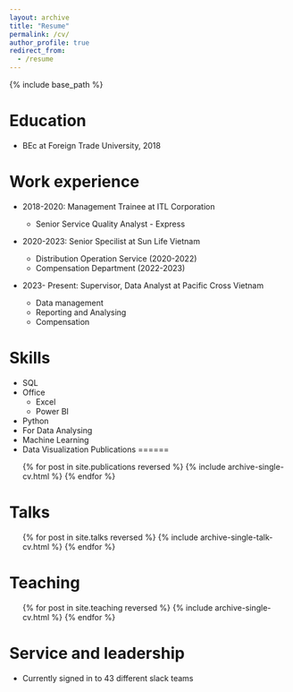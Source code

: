 ```yaml
---
layout: archive
title: "Resume"
permalink: /cv/
author_profile: true
redirect_from:
  - /resume
---
```


{% include base_path %}

Education
======

* BEc at Foreign Trade University, 2018

Work experience
======
* 2018-2020: Management Trainee at ITL Corporation
  * Senior Service Quality Analyst - Express

* 2020-2023: Senior Specilist at Sun Life Vietnam
  * Distribution Operation Service (2020-2022)
  * Compensation Department (2022-2023)

* 2023- Present: Supervisor, Data Analyst at Pacific Cross Vietnam
  * Data management
  * Reporting and Analysing
  * Compensation

  
Skills
======
* SQL
* Office 
  * Excel
  * Power BI
* Python 
 * For Data Analysing
 * Machine Learning
 * Data Visualization
Publications
======
  <ul>{% for post in site.publications reversed %}
    {% include archive-single-cv.html %}
  {% endfor %}</ul>
  
Talks
======
  <ul>{% for post in site.talks reversed %}
    {% include archive-single-talk-cv.html  %}
  {% endfor %}</ul>
  
Teaching
======
  <ul>{% for post in site.teaching reversed %}
    {% include archive-single-cv.html %}
  {% endfor %}</ul>
  
Service and leadership
======
* Currently signed in to 43 different slack teams
